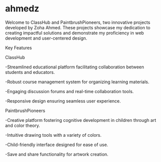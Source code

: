 # ahmedz

Welcome to ClassHub and PaintbrushPioneers, two innovative projects developed by Zoha Ahmed. These projects showcase my dedication to creating impactful solutions and demonstrate my proficiency in web development and user-centered design.

Key Features

ClassHub 

-Streamlined educational platform facilitating collaboration between students and educators.

-Robust course management system for organizing learning materials.

-Engaging discussion forums and real-time collaboration tools.

-Responsive design ensuring seamless user experience.


PaintbrushPioneers

-Creative platform fostering cognitive development in children through art and color theory.

-Intuitive drawing tools with a variety of colors.

-Child-friendly interface designed for ease of use.

-Save and share functionality for artwork creation.
